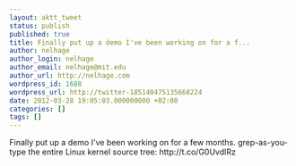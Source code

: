 ```yaml
---
layout: aktt_tweet
status: publish
published: true
title: Finally put up a demo I've been working on for a f...
author: nelhage
author_login: nelhage
author_email: nelhage@mit.edu
author_url: http://nelhage.com
wordpress_id: 1688
wordpress_url: http://twitter-185140475135668224
date: 2012-03-28 19:05:03.000000000 +02:00
categories: []
tags: []
---
```

Finally put up a demo I've been working on for a few months. grep-as-you-type the entire Linux kernel source tree: http:&#47;&#47;t.co&#47;G0UvdIRz
